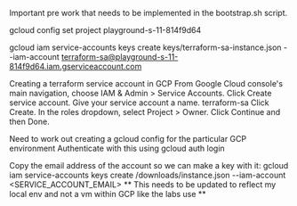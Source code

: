 Important pre work that needs to be implemented in the bootstrap.sh script.

gcloud config set project playground-s-11-814f9d64

gcloud iam service-accounts keys create keys/terraform-sa-instance.json --iam-account terraform-sa@playground-s-11-814f9d64.iam.gserviceaccount.com

Creating a terraform service account in GCP
From Google Cloud console's main navigation, choose IAM & Admin > Service Accounts.
Click Create service account.
Give your service account a name. terraform-sa
Click Create.
In the roles dropdown, select Project > Owner.
Click Continue and then Done.

Need to work out creating a gcloud config for the particular GCP environment 
Authenticate with this using gcloud auth login

Copy the email address of the account so we can make a key with it:
	gcloud iam service-accounts keys create /downloads/instance.json --iam-account <SERVICE_ACCOUNT_EMAIL>
		** This needs to be updated to reflect my local env and not a vm within GCP like the labs use **
